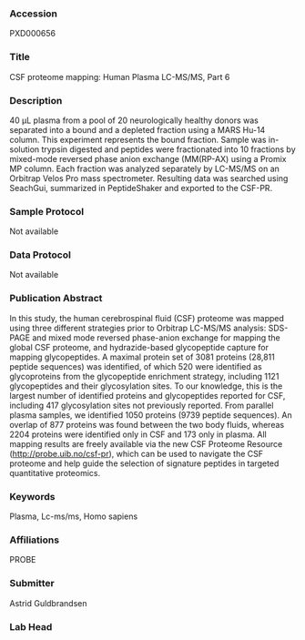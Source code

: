 ### Accession
PXD000656

### Title
CSF proteome mapping: Human Plasma LC-MS/MS, Part 6

### Description
40 µL plasma from a pool of 20 neurologically healthy donors was separated into a bound and a depleted fraction using a MARS Hu-14 column. This experiment represents the bound fraction. Sample was in-solution trypsin digested and peptides were fractionated into 10 fractions by mixed-mode reversed phase anion exchange (MM(RP-AX) using a Promix MP column. Each fraction was analyzed separately by LC-MS/MS on an Orbitrap Velos Pro mass spectrometer. Resulting data was searched using SeachGui, summarized in PeptideShaker and exported to the CSF-PR.

### Sample Protocol
Not available

### Data Protocol
Not available

### Publication Abstract
In this study, the human cerebrospinal fluid (CSF) proteome was mapped using three different strategies prior to Orbitrap LC-MS/MS analysis: SDS-PAGE and mixed mode reversed phase-anion exchange for mapping the global CSF proteome, and hydrazide-based glycopeptide capture for mapping glycopeptides. A maximal protein set of 3081 proteins (28,811 peptide sequences) was identified, of which 520 were identified as glycoproteins from the glycopeptide enrichment strategy, including 1121 glycopeptides and their glycosylation sites. To our knowledge, this is the largest number of identified proteins and glycopeptides reported for CSF, including 417 glycosylation sites not previously reported. From parallel plasma samples, we identified 1050 proteins (9739 peptide sequences). An overlap of 877 proteins was found between the two body fluids, whereas 2204 proteins were identified only in CSF and 173 only in plasma. All mapping results are freely available via the new CSF Proteome Resource (http://probe.uib.no/csf-pr), which can be used to navigate the CSF proteome and help guide the selection of signature peptides in targeted quantitative proteomics.

### Keywords
Plasma, Lc-ms/ms, Homo sapiens

### Affiliations
PROBE

### Submitter
Astrid Guldbrandsen

### Lab Head



